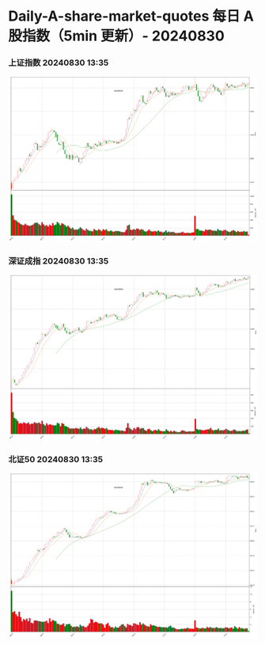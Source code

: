 
# Daily-A-share-market-quotes 每日 A 股指数（5min 更新）- 20240830

### 上证指数 20240830 13:35
![](./fig/2024/8/20240830-sh000001.png)

### 深证成指 20240830 13:35
![](./fig/2024/8/20240830-sz399001.png)

### 北证50 20240830 13:35
![](./fig/2024/8/20240830-bj899050.png)
